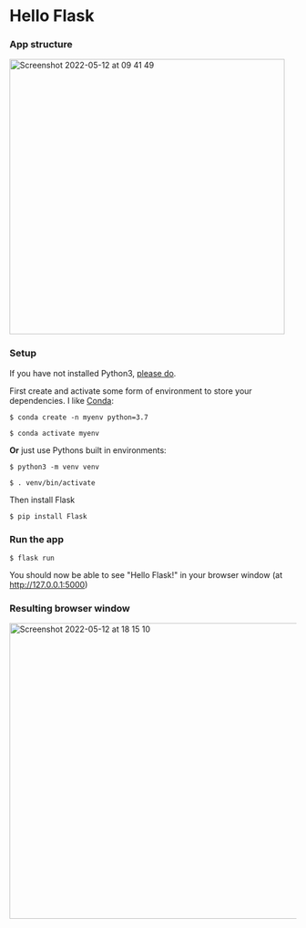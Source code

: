 # Hello Flask

### App structure

<img width="483" alt="Screenshot 2022-05-12 at 09 41 49" src="https://user-images.githubusercontent.com/20923607/168029847-bdb95508-6c63-4344-83da-9bb52140a601.png">


### Setup

If you have not installed Python3, [please do](https://www.python.org/downloads/).

First create and activate some form of environment to store your dependencies. I like [Conda](https://docs.conda.io/projects/conda/en/latest/user-guide/install/index.html):

```
$ conda create -n myenv python=3.7

$ conda activate myenv
```

**Or** just use Pythons built in environments:

```
$ python3 -m venv venv

$ . venv/bin/activate
```

Then install Flask

`$ pip install Flask`

### Run the app

`$ flask run`

You should now be able to see "Hello Flask!" in your browser window (at http://127.0.0.1:5000) 

### Resulting browser window

<img width="519" alt="Screenshot 2022-05-12 at 18 15 10" src="https://user-images.githubusercontent.com/20923607/168131747-873c1eb0-54de-4d88-8317-2c43e651acfd.png">
